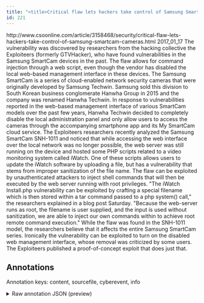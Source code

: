 ```yaml
---
title: "<title>Critical flaw lets hackers take control of Samsung SmartCam cameras | CSO Online</title>"
id: 221
---
```


<title>Critical flaw lets hackers take control of Samsung SmartCam cameras | CSO Online</title>
<source> http://www.csoonline.com/article/3158468/security/critical-flaw-lets-hackers-take-control-of-samsung-smartcam-cameras.html </source>
<date> 2017_01_17 </date>
<text>
The vulnerability was discovered by researchers from the hacking collective the Exploiteers (formerly GTVHacker), who have found vulnerabilities in the Samsung SmartCam devices in the past.
The flaw allows for command injection through a web script, even though the vendor has disabled the local web-based management interface in these devices.
The Samsung SmartCam is a series of cloud-enabled network security cameras that were originally developed by Samsung Techwin.
Samsung sold this division to South Korean business conglomerate Hanwha Group in 2015 and the company was renamed Hanwha Techwin.
In response to vulnerabilities reported in the web-based management interface of various SmartCam models over the past few years, Hanwha Techwin decided to completely disable the local administration panel and only allow users to access the cameras through the accompanying smartphone app and its My SmartCam cloud service.
The Exploiteers researchers recently analyzed the Samsung SmartCam SNH-1011 and noticed that while accessing the web interface over the local network was no longer possible, the web server was still running on the device and hosted some PHP scripts related to a video monitoring system called iWatch.
One of these scripts allows users to update the iWatch software by uploading a file, but has a vulnerability that stems from improper sanitization of the file name.
The flaw can be exploited by unauthenticated attackers to inject shell commands that will then be executed by the web server running with root privileges.
"The iWatch Install.php vulnerability can be exploited by crafting a special filename which is then stored within a tar command passed to a php system() call," the researchers explained in a blog post Saturday.
"Because the web-server runs as root, the filename is user supplied, and the input is used without sanitization, we are able to inject our own commands within to achieve root remote command execution."
While the flaw was found in the SNH-1011 model, the researchers believe that it affects the entire Samsung SmartCam series.
Ironically the vulnerability can be exploited to turn on the disabled web management interface, whose removal was criticized by some users.
The Exploiteers published a proof-of-concept exploit that does just that.
</text>



## Annotations

Annotation keys: content, sourcefile, cyberevent, info

<details>
<summary>Raw annotation JSON (preview)</summary>

```json
{
  "content": "The vulnerability was discovered by researchers from the hacking collective the Exploiteers (formerly GTVHacker), who have found vulnerabilities in the Samsung SmartCam devices in the past. The flaw allows for command injection through a web script, even though the vendor has disabled the local web-based management interface in these devices. The Samsung SmartCam is a series of cloud-enabled network security cameras that were originally developed by Samsung Techwin. Samsung sold this division to South Korean business conglomerate Hanwha Group in 2015 and the company was renamed Hanwha Techwin. In response to vulnerabilities reported in the web-based management interface of various SmartCam models over the past few years, Hanwha Techwin decided to completely disable the local administration panel and only allow users to access the cameras through the accompanying smartphone app and its My SmartCam cloud service. The Exploiteers researchers recently analyzed the Samsung SmartCam SNH-1011 and noticed that while accessing the web interface over the local network was no longer possible, the web server was still running on the device and hosted some PHP scripts related to a video monitoring system called iWatch. One of these scripts allows users to update the iWatch software by uploading a file, but has a vulnerability that stems from improper sanitization of the file name. The flaw can be exploited by unauthenticated attackers to inject shell commands that will then be executed by the web server running with root privileges. \"The iWatch Install.php vulnerability can be exploited by crafting a special filename which is then stored within a tar command passed to a php system() call,\" the researchers explained in a blog post Saturday. \"Because the web-server runs as root, the filename is user supplied, and the input is used without sanitization, we are able to inject our own commands within to achieve root remote command execution.\" While the flaw was found in the\u00a0SNH-1011 model, the researchers believe that it affects the entire Samsung SmartCam series. Ironically the vulnerability can be exploited to turn on the disabled web management interface, whose removal was criticized by some users. The Exploiteers published a proof-of-concept exploit that does just that.",
  "sourcefile": "221.txt",
  "cyberevent": {
    "hopper": [
      {
        "index": 0,
        "relation": "Same",
        "events": [
          {
            "index": "E8",
            "type": "Vulnerability-related",
            "realis": "Actual",
            "nugget": {
              "startOffset": 1722,
              "index": "T24",
              "endOffset": 1731,
              "text": "explained"
            },
            "argument": [
              {
                "index": "T23",
                "text": "researchers",
                "endOffset": 1721,
                "role": {
                  "type": "Discoverer"
                },
                "startOffset": 1710,
                "type": "Person"
              }
            ],
            "subtype": "DiscoverVulnerability"
          },
          {
            "index": "E7",
            "type": "Vulnerability-related",
            "realis": "Other",
            "nugget": {
              "startOffset": 1588,
              "index": "T16",
              "endOffset": 1600,
              "text": "be exploited"
            },
            "argument": [
              {
                "index": "T17",
                "text": "iWatch Install.php vulnerability",
                "endOffset": 1583,
                "role": {
                  "type": "Vulnerability"
                },
                "startOffset": 1551,
                "type": "Vulnerability"
              },
              {
                "index": "T22",
                "text": "crafting a special filename",
                "endOffset": 1631,
                "role": {
                  "CAPEC-Meta": "Code Inclusion",
      
```
</details>
